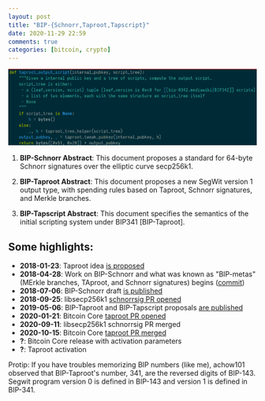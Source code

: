 ```yaml
---
layout: post
title: "BIP-{Schnorr,Taproot,Tapscript}"
date: 2020-11-29 22:59
comments: true
categories: [bitcoin, crypto]
---
```


<img src="/images/2020-taproot.png" width="800">

1. **BIP-Schnorr Abstract**: This document proposes a standard for 64-byte Schnorr signatures over the elliptic curve secp256k1.

2. **BIP-Taproot Abstract**: This document proposes a new SegWit version 1 output type, with spending rules based on Taproot, Schnorr signatures, and Merkle branches.

3. **BIP-Tapscript Abstract**: This document specifies the semantics of the initial scripting system under BIP341 [BIP-Taproot].

## Some highlights:

- **2018-01-23**: Taproot idea [is proposed](https://lists.linuxfoundation.org/pipermail/bitcoin-dev/2018-January/015614.html)
- **2018-04-28**: Work on BIP-Schnorr and what was known as "BIP-metas" (MErkle branches, TAproot, and Schnorr signatures) begins ([commit](https://github.com/sipa/bip-metas/commit/e444e8dd1a54ebf75a1a9d288746da5a4e986f6a))
- **2018-07-06**: BIP-Schnorr draft [is published](https://lists.linuxfoundation.org/pipermail/bitcoin-dev/2018-July/016203.html)
- **2018-09-25**: libsecp256k1 [schnorrsig PR opened](https://github.com/bitcoin-core/secp256k1/pull/558)
- **2019-05-06**: BIP-Taproot and BIP-Tapscript proposals [are published](https://lists.linuxfoundation.org/pipermail/bitcoin-dev/2019-May/016914.html)
- **2020-01-21**: Bitcoin Core [taproot PR opened](https://github.com/bitcoin/bitcoin/pull/17977)
- **2020-09-11**: libsecp256k1 schnorrsig PR merged
- **2020-10-15**: Bitcoin Core [taproot PR merged](https://github.com/bitcoin/bitcoin/pull/19953)
- **?**: Bitcoin Core release with activation parameters
- **?**: Taproot activation

Protip: If you have troubles memorizing BIP numbers (like me), achow101 observed that BIP-Taproot's number, 341, are the reversed digits of BIP-143. Segwit program version 0 is defined in BIP-143 and version 1 is defined in BIP-341.
